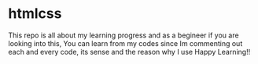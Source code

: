 # htmlcss
This repo is all about my learning progress and as a begineer if you are looking into this, You can learn from my codes since Im commenting out each and every code, its sense and the reason why I use
  Happy Learning!!
  
